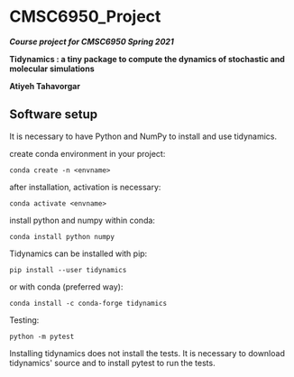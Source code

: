 # CMSC6950_Project
***Course project for CMSC6950 Spring 2021***

**Tidynamics : a tiny package to compute the dynamics of stochastic and molecular simulations**


**Atiyeh Tahavorgar**

## Software setup

It is necessary to have Python and NumPy to install and use tidynamics.

create conda environment in your project:

```
conda create -n <envname>
```

after installation, activation is necessary:

```
conda activate <envname>
```
install python and numpy within conda:

```
conda install python numpy
```

Tidynamics can be installed with pip:

```
pip install --user tidynamics
```

or with conda (preferred way):

```
conda install -c conda-forge tidynamics
```
Testing:

```
python -m pytest
```
Installing tidynamics does not install the tests. It is necessary to download tidynamics' source and to install
pytest to run the tests.



